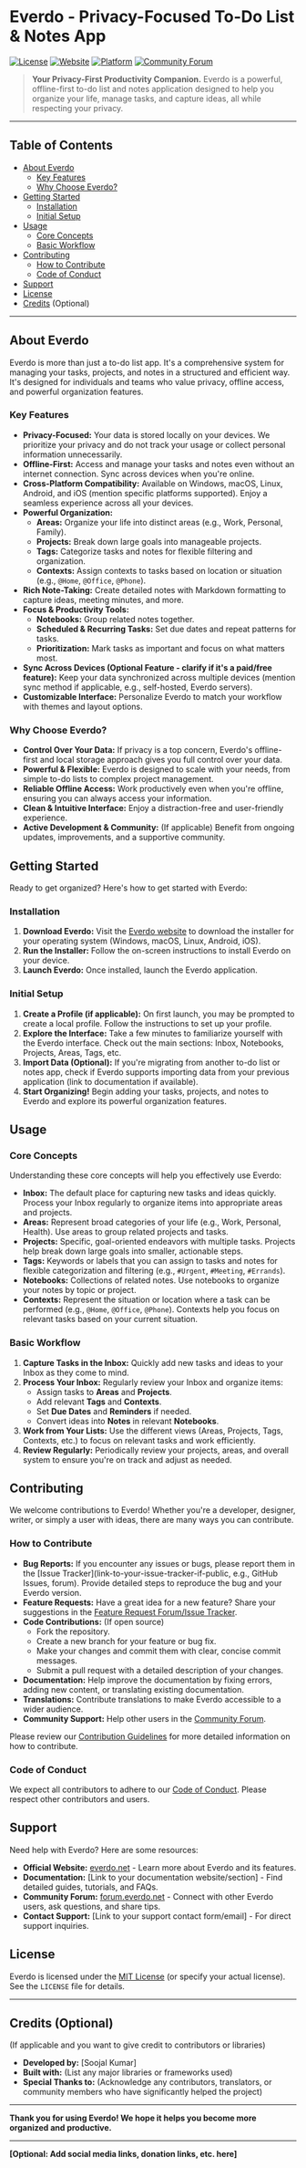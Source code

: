 # Everdo - Privacy-Focused To-Do List & Notes App

[![License](https://img.shields.io/badge/License-MIT-blue.svg)](LICENSE)  <!-- Replace with your actual license badge if different -->
[![Website](https://img.shields.io/badge/Website-everdo.net-brightgreen)](https://everdo.net) <!-- Link to your website -->
[![Platform](https://img.shields.io/badge/Platform-Cross--Platform-blueviolet)](https://everdo.net/downloads) <!-- Link to your downloads page -->
[![Community Forum](https://img.shields.io/badge/Community-Forum-orange)](https://forum.everdo.net) <!-- Link to your community forum -->
<!-- Add more badges as relevant (e.g., build status, documentation, etc.) -->

> **Your Privacy-First Productivity Companion.** Everdo is a powerful, offline-first to-do list and notes application designed to help you organize your life, manage tasks, and capture ideas, all while respecting your privacy.

---

## Table of Contents

* [About Everdo](#about-everdo)
    * [Key Features](#key-features)
    * [Why Choose Everdo?](#why-choose-everdo)
* [Getting Started](#getting-started)
    * [Installation](#installation)
    * [Initial Setup](#initial-setup)
* [Usage](#usage)
    * [Core Concepts](#core-concepts)
    * [Basic Workflow](#basic-workflow)
* [Contributing](#contributing)
    * [How to Contribute](#how-to-contribute)
    * [Code of Conduct](#code-of-conduct)
* [Support](#support)
* [License](#license)
* [Credits](#credits) (Optional)

---

## About Everdo

Everdo is more than just a to-do list app. It's a comprehensive system for managing your tasks, projects, and notes in a structured and efficient way.  It's designed for individuals and teams who value privacy, offline access, and powerful organization features.

### Key Features

* **Privacy-Focused:** Your data is stored locally on your devices. We prioritize your privacy and do not track your usage or collect personal information unnecessarily.
* **Offline-First:** Access and manage your tasks and notes even without an internet connection. Sync across devices when you're online.
* **Cross-Platform Compatibility:** Available on Windows, macOS, Linux, Android, and iOS (mention specific platforms supported).  Enjoy a seamless experience across all your devices.
* **Powerful Organization:**
    * **Areas:** Organize your life into distinct areas (e.g., Work, Personal, Family).
    * **Projects:** Break down large goals into manageable projects.
    * **Tags:** Categorize tasks and notes for flexible filtering and organization.
    * **Contexts:** Assign contexts to tasks based on location or situation (e.g., `@Home`, `@Office`, `@Phone`).
* **Rich Note-Taking:** Create detailed notes with Markdown formatting to capture ideas, meeting minutes, and more.
* **Focus & Productivity Tools:**
    * **Notebooks:** Group related notes together.
    * **Scheduled & Recurring Tasks:** Set due dates and repeat patterns for tasks.
    * **Prioritization:** Mark tasks as important and focus on what matters most.
* **Sync Across Devices (Optional Feature - clarify if it's a paid/free feature):** Keep your data synchronized across multiple devices (mention sync method if applicable, e.g., self-hosted, Everdo servers).
* **Customizable Interface:**  Personalize Everdo to match your workflow with themes and layout options.

### Why Choose Everdo?

* **Control Over Your Data:**  If privacy is a top concern, Everdo's offline-first and local storage approach gives you full control over your data.
* **Powerful & Flexible:** Everdo is designed to scale with your needs, from simple to-do lists to complex project management.
* **Reliable Offline Access:**  Work productively even when you're offline, ensuring you can always access your information.
* **Clean & Intuitive Interface:**  Enjoy a distraction-free and user-friendly experience.
* **Active Development & Community:** (If applicable) Benefit from ongoing updates, improvements, and a supportive community.


## Getting Started

Ready to get organized? Here's how to get started with Everdo:

### Installation

1. **Download Everdo:** Visit the [Everdo website](https://everdo.net/downloads) to download the installer for your operating system (Windows, macOS, Linux, Android, iOS).
2. **Run the Installer:** Follow the on-screen instructions to install Everdo on your device.
3. **Launch Everdo:** Once installed, launch the Everdo application.

### Initial Setup

1. **Create a Profile (if applicable):** On first launch, you may be prompted to create a local profile. Follow the instructions to set up your profile.
2. **Explore the Interface:** Take a few minutes to familiarize yourself with the Everdo interface. Check out the main sections: Inbox, Notebooks, Projects, Areas, Tags, etc.
3. **Import Data (Optional):** If you're migrating from another to-do list or notes app, check if Everdo supports importing data from your previous application (link to documentation if available).
4. **Start Organizing!** Begin adding your tasks, projects, and notes to Everdo and explore its powerful organization features.


## Usage

### Core Concepts

Understanding these core concepts will help you effectively use Everdo:

* **Inbox:** The default place for capturing new tasks and ideas quickly. Process your Inbox regularly to organize items into appropriate areas and projects.
* **Areas:** Represent broad categories of your life (e.g., Work, Personal, Health).  Use areas to group related projects and tasks.
* **Projects:**  Specific, goal-oriented endeavors with multiple tasks. Projects help break down large goals into smaller, actionable steps.
* **Tags:** Keywords or labels that you can assign to tasks and notes for flexible categorization and filtering (e.g., `#Urgent`, `#Meeting`, `#Errands`).
* **Notebooks:** Collections of related notes. Use notebooks to organize your notes by topic or project.
* **Contexts:**  Represent the situation or location where a task can be performed (e.g., `@Home`, `@Office`, `@Phone`). Contexts help you focus on relevant tasks based on your current situation.

### Basic Workflow

1. **Capture Tasks in the Inbox:** Quickly add new tasks and ideas to your Inbox as they come to mind.
2. **Process Your Inbox:** Regularly review your Inbox and organize items:
    * Assign tasks to **Areas** and **Projects**.
    * Add relevant **Tags** and **Contexts**.
    * Set **Due Dates** and **Reminders** if needed.
    * Convert ideas into **Notes** in relevant **Notebooks**.
3. **Work from Your Lists:** Use the different views (Areas, Projects, Tags, Contexts, etc.) to focus on relevant tasks and work efficiently.
4. **Review Regularly:** Periodically review your projects, areas, and overall system to ensure you're on track and adjust as needed.


## Contributing

We welcome contributions to Everdo! Whether you're a developer, designer, writer, or simply a user with ideas, there are many ways you can contribute.

### How to Contribute

* **Bug Reports:** If you encounter any issues or bugs, please report them in the [Issue Tracker](link-to-your-issue-tracker-if-public, e.g., GitHub Issues, forum).  Provide detailed steps to reproduce the bug and your Everdo version.
* **Feature Requests:**  Have a great idea for a new feature? Share your suggestions in the [Feature Request Forum/Issue Tracker](link-to-your-feature-request-area).
* **Code Contributions:** (If open source)
    * Fork the repository.
    * Create a new branch for your feature or bug fix.
    * Make your changes and commit them with clear, concise commit messages.
    * Submit a pull request with a detailed description of your changes.
* **Documentation:** Help improve the documentation by fixing errors, adding new content, or translating existing documentation.
* **Translations:** Contribute translations to make Everdo accessible to a wider audience.
* **Community Support:** Help other users in the [Community Forum](link-to-your-community-forum).

Please review our [Contribution Guidelines](link-to-your-contribution-guidelines) for more detailed information on how to contribute.

### Code of Conduct

We expect all contributors to adhere to our [Code of Conduct](link-to-your-code-of-conduct). Please respect other contributors and users.


## Support

Need help with Everdo? Here are some resources:

* **Official Website:** [everdo.net](https://everdo.net) - Learn more about Everdo and its features.
* **Documentation:** [Link to your documentation website/section] - Find detailed guides, tutorials, and FAQs.
* **Community Forum:** [forum.everdo.net](https://forum.everdo.net) - Connect with other Everdo users, ask questions, and share tips.
* **Contact Support:** [Link to your support contact form/email] - For direct support inquiries.


## License

Everdo is licensed under the [MIT License](LICENSE) (or specify your actual license). See the `LICENSE` file for details.

---

## Credits (Optional)

(If applicable and you want to give credit to contributors or libraries)

* **Developed by:** [Soojal Kumar]
* **Built with:** (List any major libraries or frameworks used)
* **Special Thanks to:** (Acknowledge any contributors, translators, or community members who have significantly helped the project)

---

**Thank you for using Everdo! We hope it helps you become more organized and productive.**

---

**[Optional: Add social media links, donation links, etc. here]**
